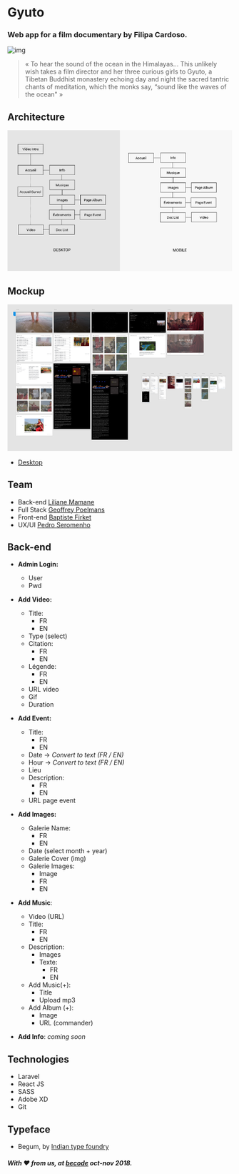 # Gyuto
### Web app for a film documentary by Filipa Cardoso.
![img](http://www.gyuto-movie.com/images/synopsis-image.jpg)

> « To hear the sound of the ocean in the Himalayas… This unlikely wish takes a film director and her three curious girls to Gyuto, a Tibetan Buddhist monastery echoing day and night the sacred tantric chants of meditation, which the monks say, “sound like the waves of the ocean" » 

## Architecture
![architecture](architecture.png)

## Mockup
![desktop](desktop.png)
- [Desktop](https://xd.adobe.com/view/d3ba2b44-66c5-4626-4281-8233dd7db86c-a58b/?fullscreen)

## Team
- Back-end [Liliane Mamane](https://github.com/lilama)
- Full Stack [Geoffrey Poelmans](https://github.com/geoffrey-poelmans)
- Front-end [Baptiste Firket](https://github.com/baptistefkt)
- UX/UI [Pedro Seromenho](http://pedroseromenho.com/)


## Back-end
- **Admin Login:** 
    - User 
    - Pwd

- **Add Video:** 
    - Title:
        - FR 
        - EN
    - Type (select) 
    - Citation:
        - FR 
        - EN
    - Légende:
        - FR 
        - EN 
    - URL video 
    - Gif 
    - Duration

- **Add Event:** 
    - Title:
        - FR 
        - EN
    - Date -> *Convert to text (FR / EN)* 
    - Hour -> *Convert to text (FR / EN)* 
    - Lieu 
    - Description:
        - FR 
        - EN
    - URL page event

- **Add Images:** 
    - Galerie Name:
        - FR 
        - EN
    - Date (select month + year) 
    - Galerie Cover (img) 
    - Galerie Images:
        - Image
        - FR 
        - EN

- **Add Music**: 
    - Video (URL) 
    - Title:
        - FR 
        - EN
    - Description: 
        - Images
        - Texte: 
            - FR
            - EN
    - Add Music(+): 
        - Title
        - Upload mp3 
    - Add Album (+): 
        - Image 
        - URL (commander) 

- **Add Info**: *coming soon*


## Technologies
- Laravel
- React JS
- SASS
- Adobe XD
- Git

## Typeface
- Begum, by [Indian type foundry](https://www.indiantypefoundry.com/fonts/begum)

##### With :heart: from us, at [becode]() oct-nov 2018.





